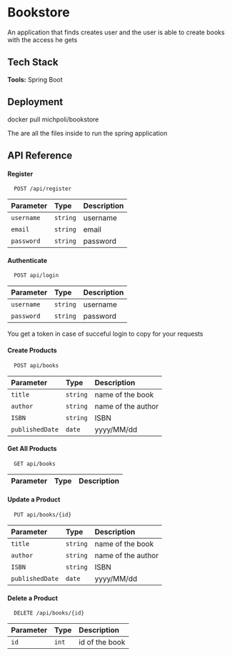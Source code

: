 # Bookstore

An application that finds creates user and the user is able to create books with the access he gets




## Tech Stack

**Tools:** Spring Boot



## Deployment

docker pull michpoli/bookstore 


The are all the files inside to run the spring application  
## API Reference

#### Register

```http
  POST /api/register
```

| Parameter | Type     | Description                |
| :-------- | :------- | :------------------------- |
| `username` | `string` | username |
| `email` | `string` | email |
| `password` | `string` | password |

#### Authenticate

```http
  POST api/login
```

| Parameter | Type     | Description                       |
| :-------- | :------- | :-------------------------------- |
| `username`      | `string` | username |
| `password`      | `string` | password |

You get a token in case of succeful login to copy for your requests
#### Create Products
```http
  POST api/books
```

| Parameter | Type     | Description                       |
| :-------- | :------- | :-------------------------------- |
| `title`      | `string` | name of the book |
| `author`      | `string` | name of the author |
| `ISBN`      | `string` | ISBN |
| `publishedDate`      | `date` | yyyy/MM/dd |

#### Get All Products
```http
  GET api/books
```

| Parameter | Type     | Description                       |
| :-------- | :------- | :-------------------------------- |

#### Update a Product
```http
  PUT api/books/{id}
```

| Parameter | Type     | Description                       |
| :-------- | :------- | :-------------------------------- |
| `title`      | `string` | name of the book |
| `author`      | `string` | name of the author |
| `ISBN`      | `string` | ISBN |
| `publishedDate`      | `date` | yyyy/MM/dd |

#### Delete a Product
```http
  DELETE /api/books/{id}
```

| Parameter | Type     | Description                       |
| :-------- | :------- | :-------------------------------- |
| `id`      | `int` | id of the book |




